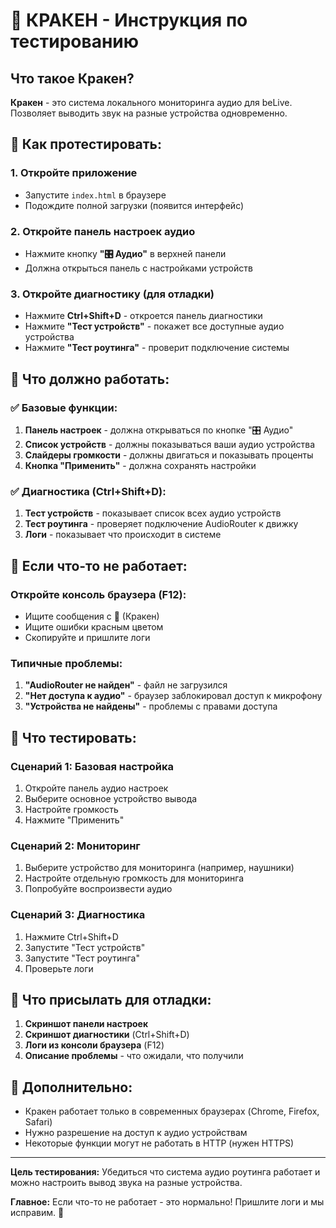 # 🐙 КРАКЕН - Инструкция по тестированию

## Что такое Кракен?
**Кракен** - это система локального мониторинга аудио для beLive. Позволяет выводить звук на разные устройства одновременно.

## 🚀 Как протестировать:

### 1. Откройте приложение
- Запустите `index.html` в браузере
- Подождите полной загрузки (появится интерфейс)

### 2. Откройте панель настроек аудио
- Нажмите кнопку **"🎛️ Аудио"** в верхней панели
- Должна открыться панель с настройками устройств

### 3. Откройте диагностику (для отладки)
- Нажмите **Ctrl+Shift+D** - откроется панель диагностики
- Нажмите **"Тест устройств"** - покажет все доступные аудио устройства
- Нажмите **"Тест роутинга"** - проверит подключение системы

## 🎯 Что должно работать:

### ✅ Базовые функции:
1. **Панель настроек** - должна открываться по кнопке "🎛️ Аудио"
2. **Список устройств** - должны показываться ваши аудио устройства
3. **Слайдеры громкости** - должны двигаться и показывать проценты
4. **Кнопка "Применить"** - должна сохранять настройки

### ✅ Диагностика (Ctrl+Shift+D):
1. **Тест устройств** - показывает список всех аудио устройств
2. **Тест роутинга** - проверяет подключение AudioRouter к движку
3. **Логи** - показывает что происходит в системе

## 🔧 Если что-то не работает:

### Откройте консоль браузера (F12):
- Ищите сообщения с 🐙 (Кракен)
- Ищите ошибки красным цветом
- Скопируйте и пришлите логи

### Типичные проблемы:
1. **"AudioRouter не найден"** - файл не загрузился
2. **"Нет доступа к аудио"** - браузер заблокировал доступ к микрофону
3. **"Устройства не найдены"** - проблемы с правами доступа

## 📱 Что тестировать:

### Сценарий 1: Базовая настройка
1. Откройте панель аудио настроек
2. Выберите основное устройство вывода
3. Настройте громкость
4. Нажмите "Применить"

### Сценарий 2: Мониторинг
1. Выберите устройство для мониторинга (например, наушники)
2. Настройте отдельную громкость для мониторинга
3. Попробуйте воспроизвести аудио

### Сценарий 3: Диагностика
1. Нажмите Ctrl+Shift+D
2. Запустите "Тест устройств"
3. Запустите "Тест роутинга"
4. Проверьте логи

## 📝 Что присылать для отладки:

1. **Скриншот панели настроек**
2. **Скриншот диагностики** (Ctrl+Shift+D)
3. **Логи из консоли браузера** (F12)
4. **Описание проблемы** - что ожидали, что получили

## 🎵 Дополнительно:

- Кракен работает только в современных браузерах (Chrome, Firefox, Safari)
- Нужно разрешение на доступ к аудио устройствам
- Некоторые функции могут не работать в HTTP (нужен HTTPS)

---

**Цель тестирования:** Убедиться что система аудио роутинга работает и можно настроить вывод звука на разные устройства.

**Главное:** Если что-то не работает - это нормально! Пришлите логи и мы исправим. 🐙 